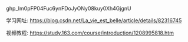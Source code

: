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

学习网址:
    https://blog.csdn.net/La_vie_est_belle/article/details/82316745

视频教程:
    https://study.163.com/course/introduction/1208995818.htm


